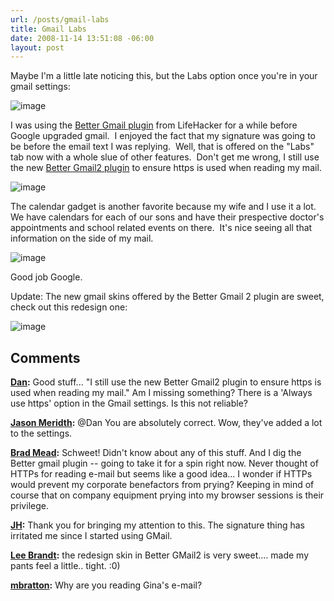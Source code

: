 ```yaml
---
url: /posts/gmail-labs
title: Gmail Labs
date: 2008-11-14 13:51:08 -06:00
layout: post
---
```


Maybe I'm a little late noticing this, but the Labs option once you're in your gmail settings:

![image](jasonmeridth/files/2011/03/image_thumb.png)

I was using the [Better Gmail plugin](http://lifehacker.com/software/gmail/lifehacker-code-better-gmail-firefox-extension-251923.php) from LifeHacker for a while before Google upgraded gmail.  I enjoyed the fact that my signature was going to be before the email text I was replying.  Well, that is offered on the "Labs" tab now with a whole slue of other features.  Don't get me wrong, I still use the new [Better Gmail2 plugin](http://lifehacker.com/software/exclusive-lifehacker-download/better-gmail-2-firefox-extension-for-new-gmail-320618.php) to ensure https is used when reading my mail.

![image](jasonmeridth/files/2011/03/image_thumb_1.png)

The calendar gadget is another favorite because my wife and I use it a lot.  We have calendars for each of our sons and have their prespective doctor's appointments and school related events on there.  It's nice seeing all that information on the side of my mail.

![image](jasonmeridth/files/2011/03/image_thumb_2.png)

Good job Google.

Update: The new gmail skins offered by the Better Gmail 2 plugin are sweet, check out this redesign one:

![image](jasonmeridth/files/2011/03/image_thumb_4.png)

## Comments

**[Dan](#299 "2008-11-14 14:48:19"):** Good stuff... "I still use the new Better Gmail2 plugin to ensure https is used when reading my mail." Am I missing something? There is a 'Always use https' option in the Gmail settings. Is this not reliable?

**[Jason Meridth](#300 "2008-11-14 15:00:08"):** @Dan You are absolutely correct. Wow, they've added a lot to the settings.

**[Brad Mead](#301 "2008-11-14 19:12:35"):** Schweet! Didn't know about any of this stuff. And I dig the Better gmail plugin -- going to take it for a spin right now. Never thought of HTTPs for reading e-mail but seems like a good idea... I wonder if HTTPs would prevent my corporate benefactors from prying? Keeping in mind of course that on company equipment prying into my browser sessions is their privilege.

**[JH](#302 "2008-11-16 20:40:06"):** Thank you for bringing my attention to this. The signature thing has irritated me since I started using GMail.

**[Lee Brandt](#303 "2008-11-17 04:31:05"):** the redesign skin in Better GMail2 is very sweet.... made my pants feel a little.. tight. :0)

**[mbratton](#304 "2008-11-17 22:17:49"):** Why are you reading Gina's e-mail?
